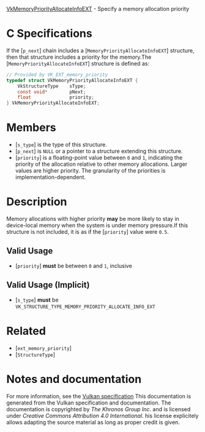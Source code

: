 [VkMemoryPriorityAllocateInfoEXT](https://www.khronos.org/registry/vulkan/specs/1.3-extensions/man/html/VkMemoryPriorityAllocateInfoEXT.html) - Specify a memory allocation priority

# C Specifications
If the [`p_next`] chain includes a [`MemoryPriorityAllocateInfoEXT`]
structure, then that structure includes a priority for the memory.The [`MemoryPriorityAllocateInfoEXT`] structure is defined as:
```c
// Provided by VK_EXT_memory_priority
typedef struct VkMemoryPriorityAllocateInfoEXT {
    VkStructureType    sType;
    const void*        pNext;
    float              priority;
} VkMemoryPriorityAllocateInfoEXT;
```

# Members
- [`s_type`] is the type of this structure.
- [`p_next`] is `NULL` or a pointer to a structure extending this structure.
- [`priority`] is a floating-point value between `0` and `1`, indicating the priority of the allocation relative to other memory allocations. Larger values are higher priority. The granularity of the priorities is implementation-dependent.

# Description
Memory allocations with higher priority  **may**  be more likely to stay in
device-local memory when the system is under memory pressure.If this structure is not included, it is as if the [`priority`] value were
`0.5`.
## Valid Usage
-  [`priority`] **must**  be between `0` and `1`, inclusive

## Valid Usage (Implicit)
-  [`s_type`] **must**  be `VK_STRUCTURE_TYPE_MEMORY_PRIORITY_ALLOCATE_INFO_EXT`

# Related
- [`ext_memory_priority`]
- [`StructureType`]

# Notes and documentation
For more information, see the [Vulkan specification](https://www.khronos.org/registry/vulkan/specs/1.3-extensions/html/vkspec.html)
This documentation is generated from the Vulkan specification and documentation.
The documentation is copyrighted by *The Khronos Group Inc.* and is licensed under *Creative Commons Attribution 4.0 International*.
his license explicitely allows adapting the source material as long as proper credit is given.
        